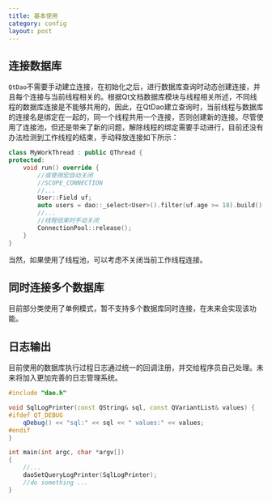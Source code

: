 ```yaml
---
title: 基本使用
category: config
layout: post
---
```


连接数据库
-------------

`QtDao`不需要手动建立连接，在初始化之后，进行数据库查询时动态创建连接，并且每个连接与当前线程相关的。根据Qt文档数据库模块与线程相关所述，不同线程的数据库连接是不能够共用的，因此，在QtDao建立查询时，当前线程与数据库的连接名是绑定在一起的，同一个线程共用一个连接，否则创建新的连接。尽管使用了连接池，但还是带来了新的问题，解除线程的绑定需要手动进行，目前还没有办法检测到工作线程的结束，手动释放连接如下所示：
```cpp
class MyWorkThread : public QThread {
protected:
    void run() override {
        //或使用宏自动关闭
        //SCOPE_CONNECTION
        //...
        User::Field uf;
        auto users = dao::_select<User>().filter(uf.age >= 18).build().list();
        //...
        //线程结束时手动关闭
        ConnectionPool::release();
    }
}
```
当然，如果使用了线程池，可以考虑不关闭当前工作线程连接。

同时连接多个数据库
-------------

目前部分类使用了单例模式，暂不支持多个数据库同时连接，在未来会实现该功能。

日志输出
-------------

目前使用的数据库执行过程日志通过统一的回调注册，并交给程序员自己处理。未来将加入更加完善的日志管理系统。
```cpp
#include "dao.h"

void SqlLogPrinter(const QString& sql, const QVariantList& values) {
#ifdef QT_DEBUG
    qDebug() << "sql:" << sql << " values:" << values;
#endif
}

int main(int argc, char *argv[])
{
    //...
    daoSetQueryLogPrinter(SqlLogPrinter);
    //do something ...
}
```